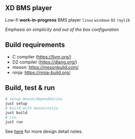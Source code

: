 ## XD BMS player
Low-fi **work-in-progress** BMS player `linux` `windows` `D2` `raylib`

*Emphasis on simplicity and out of the box configuration*

## Build requirements

- C compiler (https://llvm.org/)
- D2 compiler (https://dlang.org/)
- meson: https://mesonbuild.com/
- ninja: https://ninja-build.org/

## Build, test & run
```sh
# setup meson/dependencies
just setup
# build with meson/ninja
just build
# run
just run
```

See [here](./docs/design-notes.md) for more design detail notes.
